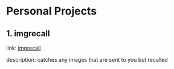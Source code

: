 # Personal Projects

## 1. imgrecall

link: [imgrecall](https://github.com/user-74/imgrecall)

description: catches any images that are sent to you but recalled
